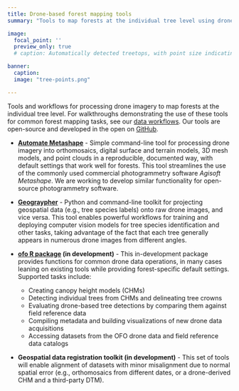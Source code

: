 ```yaml
---
title: Drone-based forest mapping tools
summary: "Tools to map forests at the individual tree level using drones, photogrammetry, and computer vision"

image:
  focal_point: ''
  preview_only: true
  # caption: Automatically detected treetops, with point size indicating tree height, overlaid on drone-derived orthoimagery from the Tahoe National Forest

banner:
  caption:
  image: "tree-points.png"

---
```


Tools and workflows for processing drone imagery to map forests at the individual tree level. For walkthroughs demonstrating the use of these tools for common forest mapping tasks, see our [<i class="far fa-file-lines"></i> data workflows](../workflows/). Our tools are open-source and developed in the open on [<i class="fab fa-github"></i> GitHub](https://github.com/open-forest-observatory/).

- **[Automate Metashape](https://github.com/open-forest-observatory/automate-metashape)** - Simple command-line tool for processing drone imagery into orthomosaics, digital surface and terrain models, 3D mesh models, and point clouds in a reproducible, documented way, with default settings that work well for forests. This tool streamlines the use of the commonly used commercial photogrammetry software *Agisoft Metashape*. We are working to develop similar functionality for open-source photogrammetry software.

- **[Geograypher](https://github.com/open-forest-observatory/geograypher)** - Python and command-line toolkit for projecting geospatial data (e.g., tree species labels) onto raw drone images, and vice versa. This tool enables powerful workflows for training and deploying computer vision models for tree species identification and other tasks, taking advantage of the fact that each tree generally appears in numerous drone images from different angles.

- **[ofo R package](https://github.com/open-forest-observatory/ofo-r) (in development)** - This in-development package provides functions for common drone data operations, in many cases leaning on existing tools while providing forest-specific default settings. Supported tasks include:
  - Creating canopy height models (CHMs)
  - Detecting individual trees from CHMs and delineating tree crowns
  - Evaluating drone-based tree detections by comparing them against field reference data
  - Compiling metadata and building visualizations of new drone data acquisitions
  - Accessing datasets from the OFO drone data and field reference data catalogs

- **Geospatial data registration toolkit (in development)** - This set of tools will enable alignment of datasets with minor misalignment due to normal spatial error (e.g., orthomosaics from different dates, or a drone-derived CHM and a third-party DTM).

<br>